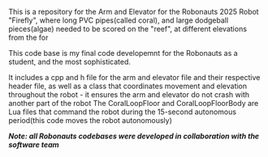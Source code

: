 This is a repository for the Arm and Elevator for the Robonauts 2025 Robot "Firefly", where long PVC pipes(called coral), and large dodgeball pieces(algae) needed to be scored on the "reef", at different elevations from the for

This code base is my final code developemnt for the Robonauts as a student, and the most sophisticated.

It includes a cpp and h file for the arm and elevator file and their respective header file, as well as a class that coordinates movement and elevation throughout the robot - it ensures the arm and elevator do not crash with another part of the robot
The CoralLoopFloor and CoralLoopFloorBody are Lua files that command the robot during the 15-second autonomous period(this code moves the robot autonomously)


***Note: all Robonauts codebases were developed in collaboration with the software team***
